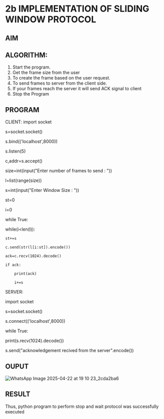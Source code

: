 # 2b IMPLEMENTATION OF SLIDING WINDOW PROTOCOL
## AIM
## ALGORITHM:
1. Start the program.
2. Get the frame size from the user
3. To create the frame based on the user request.
4. To send frames to server from the client side.
5. If your frames reach the server it will send ACK signal to client
6. Stop the Program
## PROGRAM

CLIENT:
import socket
 
s=socket.socket()

s.bind(('localhost',8000))

s.listen(5)

c,addr=s.accept()

size=int(input("Enter number of frames to send : "))

l=list(range(size))

s=int(input("Enter Window Size : "))

st=0

i=0

while True:

 while(i<len(l)):
 
    st+=s
    
    c.send(str(l[i:st]).encode())
    
    ack=c.recv(1024).decode()
    
    if ack:
    
        print(ack)
        
        i+=s

SERVER:

import socket


s=socket.socket()

s.connect(('localhost',8000))

while True:

 print(s.recv(1024).decode())
 
 s.send("acknowledgement recived from the server".encode())

## OUPUT


![WhatsApp Image 2025-04-22 at 19 10 23_2cda2ba6](https://github.com/user-attachments/assets/9ff54e3b-3074-4cc0-a0a7-2fec213b9cac)

## RESULT
Thus, python program to perform stop and wait protocol was successfully executed
